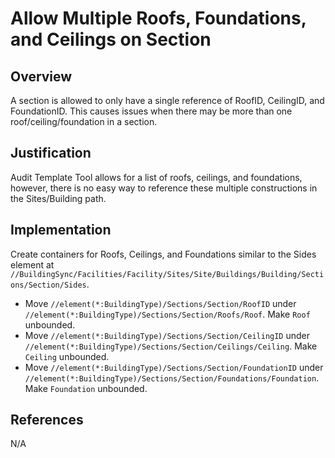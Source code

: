 # Allow Multiple Roofs, Foundations, and Ceilings on Section

## Overview

A section is allowed to only have a single reference of RoofID, CeilingID, and FoundationID. This causes issues when there may be more than one roof/ceiling/foundation in a section.

## Justification

Audit Template Tool allows for a list of roofs, ceilings, and foundations, however, there is no easy way to reference these multiple constructions in the Sites/Building path.

## Implementation

Create containers for Roofs, Ceilings, and Foundations similar to the Sides element at `//BuildingSync/Facilities/Facility/Sites/Site/Buildings/Building/Sections/Section/Sides`.

- Move `//element(*:BuildingType)/Sections/Section/RoofID` under `//element(*:BuildingType)/Sections/Section/Roofs/Roof`. Make `Roof` unbounded.
- Move `//element(*:BuildingType)/Sections/Section/CeilingID` under `//element(*:BuildingType)/Sections/Section/Ceilings/Ceiling`. Make `Ceiling` unbounded.
- Move `//element(*:BuildingType)/Sections/Section/FoundationID` under `//element(*:BuildingType)/Sections/Section/Foundations/Foundation`. Make `Foundation` unbounded.

## References

N/A
